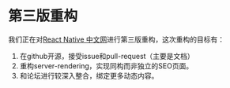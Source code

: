 # 第三版重构

我们正在对[React Native 中文网](http://react-native.cn/)进行第三版重构，这次重构的目标有：

1. 在github开源，接受issue和pull-request（主要是文档）
2. 重构server-rendering，实现同构而非独立的SEO页面。
3. 和论坛进行较深入整合，绑定更多动态内容。
